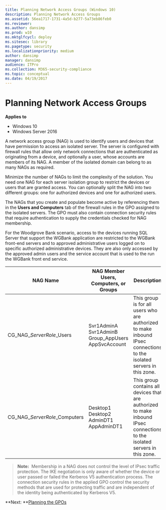 ```yaml
---
title: Planning Network Access Groups (Windows 10)
description: Planning Network Access Groups
ms.assetid: 56ea1717-1731-4a5d-b277-5a73eb86feb0
ms.reviewer: 
ms.author: dansimp
ms.prod: w10
ms.mktglfcycl: deploy
ms.sitesec: library
ms.pagetype: security
ms.localizationpriority: medium
author: dansimp
manager: dansimp
audience: ITPro
ms.collection: M365-security-compliance
ms.topic: conceptual
ms.date: 04/19/2017
---
```


# Planning Network Access Groups

**Applies to**
-   Windows 10
-   Windows Server 2016

A network access group (NAG) is used to identify users and devices that have permission to access an isolated server. The server is configured with firewall rules that allow only network connections that are authenticated as originating from a device, and optionally a user, whose accounts are members of its NAG. A member of the isolated domain can belong to as many NAGs as required.

Minimize the number of NAGs to limit the complexity of the solution. You need one NAG for each server isolation group to restrict the devices or users that are granted access. You can optionally split the NAG into two different groups: one for authorized devices and one for authorized users.

The NAGs that you create and populate become active by referencing them in the **Users and Computers** tab of the firewall rules in the GPO assigned to the isolated servers. The GPO must also contain connection security rules that require authentication to supply the credentials checked for NAG membership.

For the Woodgrove Bank scenario, access to the devices running SQL Server that support the WGBank application are restricted to the WGBank front-end servers and to approved administrative users logged on to specific authorized administrative devices. They are also only accessed by the approved admin users and the service account that is used to the run the WGBank front end service.

| NAG Name | NAG Member Users, Computers, or Groups | Description |
| - | - | - |
| CG_NAG_*ServerRole*_Users| Svr1AdminA<br/>Svr1AdminB<br/>Group_AppUsers<br/>AppSvcAccount| This group is for all users who are authorized to make inbound IPsec connections to the isolated servers in this zone.|
| CG_NAG_*ServerRole*_Computers| Desktop1<br/>Desktop2<br/>AdminDT1<br/>AppAdminDT1| This group contains all devices that are authorized to make inbound IPsec connections to the isolated servers in this zone.| 

>**Note:**  Membership in a NAG does not control the level of IPsec traffic protection. The IKE negotiation is only aware of whether the device or user passed or failed the Kerberos V5 authentication process. The connection security rules in the applied GPO control the security methods that are used for protecting traffic and are independent of the identity being authenticated by Kerberos V5.

**Next: **[Planning the GPOs](planning-the-gpos.md)
